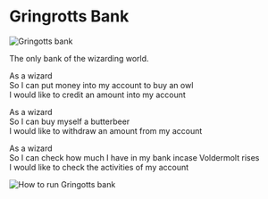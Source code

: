 # Gringrotts Bank

![Gringotts bank](https://user-images.githubusercontent.com/17644847/27127636-ba04e8da-50f3-11e7-8b03-5d3672d85de0.jpg)

The only bank of the wizarding world.

As a wizard<br>
So I can put money into my account to buy an owl<br>
I would like to credit an amount into my account<br>

As a wizard<br>
So I can buy myself a butterbeer<br>
I would like to withdraw an amount from my account<br>

As a wizard<br>
So I can check how much I have in my bank incase Voldermolt rises<br>
I would like to check the activities of my account<br>


![How to run Gringotts bank](https://user-images.githubusercontent.com/17644847/27127636-ba04e8da-50f3-11e7-8b03-5d3672d85de0.jpg)
